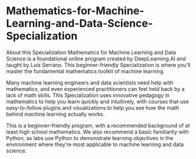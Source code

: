 # Mathematics-for-Machine-Learning-and-Data-Science-Specialization

About this Specialization
Mathematics for Machine Learning and Data Science is a foundational online program created by DeepLearning.AI and taught by Luis Serrano. This beginner-friendly Specialization is where you’ll master the fundamental mathematics toolkit of machine learning.

Many machine learning engineers and data scientists need help with mathematics, and even experienced practitioners can feel held back by a lack of math skills. This Specialization uses innovative pedagogy in mathematics to help you learn quickly and intuitively, with courses that use easy-to-follow plugins and visualizations to help you see how the math behind machine learning actually works. 

This is a beginner-friendly program, with a recommended background of at least high school mathematics. We also recommend a basic familiarity with Python, as labs use Python to demonstrate learning objectives in the environment where they’re most applicable to machine learning and data science.

